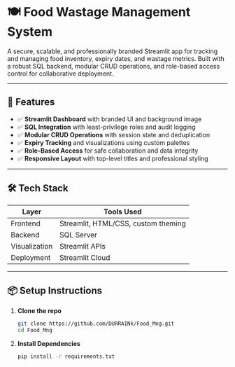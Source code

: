 # 🍽️ Food Wastage Management System

A secure, scalable, and professionally branded Streamlit app for tracking and managing food inventory, expiry dates, and wastage metrics. Built with a robust SQL backend, modular CRUD operations, and role-based access control for collaborative deployment.

---

## 🚀 Features

- ✅ **Streamlit Dashboard** with branded UI and background image
- ✅ **SQL Integration** with least-privilege roles and audit logging
- ✅ **Modular CRUD Operations** with session state and deduplication
- ✅ **Expiry Tracking** and visualizations using custom palettes
- ✅ **Role-Based Access** for safe collaboration and data integrity
- ✅ **Responsive Layout** with top-level titles and professional styling

---

## 🛠️ Tech Stack

| Layer        | Tools Used                          |
|--------------|-------------------------------------|
| Frontend     | Streamlit, HTML/CSS, custom theming |
| Backend      | SQL Server                          |
| Visualization| Streamlit APIs                      |
| Deployment   | Streamlit Cloud                     |

---

## 📦 Setup Instructions

1. **Clone the repo**
   ```bash
   git clone https://github.com/DURRAINk/Food_Mng.git
   cd Food_Mng
2. **Install Dependencies**
   ```bash
   pip install -r requirements.txt
